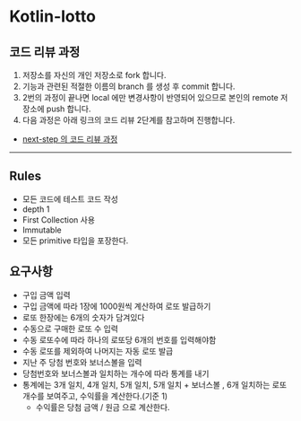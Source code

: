 # Kotlin-lotto

## 코드 리뷰 과정

1. 저장소를 자신의 개인 저장소로 fork 합니다.
2. 기능과 관련된 적절한 이름의 branch 를 생성 후 commit 합니다.
3. 2번의 과정이 끝나면 local 에만 변경사항이 반영되어 있으므로 본인의 remote 저장소에 push 합니다.
4. 다음 과정은 아래 링크의 코드 리뷰 2단계를 참고하며 진행합니다.

* [next-step 의 코드 리뷰 과정](https://github.com/next-step/nextstep-docs/tree/master/codereview)

---

## Rules

- 모든 코드에 테스트 코드 작성
- depth 1
- First Collection 사용
- Immutable
- 모든 primitive 타입을 포장한다.

## 요구사항

- 구입 금액 입력
- 구입 금액에 따라 1장에 1000원씩 계산하여 로또 발급하기
- 로또 한장에는 6개의 숫자가 담겨있다
- 수동으로 구매한 로또 수 입력
- 수동 로또수에 따라 하나의 로또당 6개의 번호를 입력해야함
- 수동 로또를 제외하여 나머지는 자동 로또 발급
- 지난 주 당첨 번호와 보너스볼을 입력
- 당첨번호와 보너스볼과 일치하는 개수에 따라 통계를 내기
- 통계에는 3개 일치, 4개 일치, 5개 일치, 5개 일치 + 보너스볼 , 6개 일치하는 로또 개수를 보여주고, 수익률을 계산한다.(기준 1)
    - 수익률은 당첨 금액 / 원금 으로 계산한다.